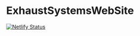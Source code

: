 # ExhaustSystemsWebSite
[![Netlify Status](https://api.netlify.com/api/v1/badges/9ad1d321-4599-465c-a3f9-711615957cc0/deploy-status)](https://app.netlify.com/sites/vigilant-fermi-83ba9e/deploys)